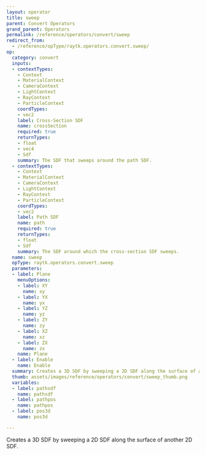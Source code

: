 ```yaml
---
layout: operator
title: sweep
parent: Convert Operators
grand_parent: Operators
permalink: /reference/operators/convert/sweep
redirect_from:
  - /reference/opType/raytk.operators.convert.sweep/
op:
  category: convert
  inputs:
  - contextTypes:
    - Context
    - MaterialContext
    - CameraContext
    - LightContext
    - RayContext
    - ParticleContext
    coordTypes:
    - vec2
    label: Cross-Section SDF
    name: crossSection
    required: true
    returnTypes:
    - float
    - vec4
    - Sdf
    summary: The SDF that sweeps around the path SDF.
  - contextTypes:
    - Context
    - MaterialContext
    - CameraContext
    - LightContext
    - RayContext
    - ParticleContext
    coordTypes:
    - vec2
    label: Path SDF
    name: path
    required: true
    returnTypes:
    - float
    - Sdf
    summary: The SDF around which the cross-section SDF sweeps.
  name: sweep
  opType: raytk.operators.convert.sweep
  parameters:
  - label: Plane
    menuOptions:
    - label: XY
      name: xy
    - label: YX
      name: yx
    - label: YZ
      name: yz
    - label: ZY
      name: zy
    - label: XZ
      name: xz
    - label: ZX
      name: zx
    name: Plane
  - label: Enable
    name: Enable
  summary: Creates a 3D SDF by sweeping a 2D SDF along the surface of another 2D SDF.
  thumb: assets/images/reference/operators/convert/sweep_thumb.png
  variables:
  - label: pathsdf
    name: pathsdf
  - label: pathpos
    name: pathpos
  - label: pos3d
    name: pos3d

---
```



Creates a 3D SDF by sweeping a 2D SDF along the surface of another 2D SDF.